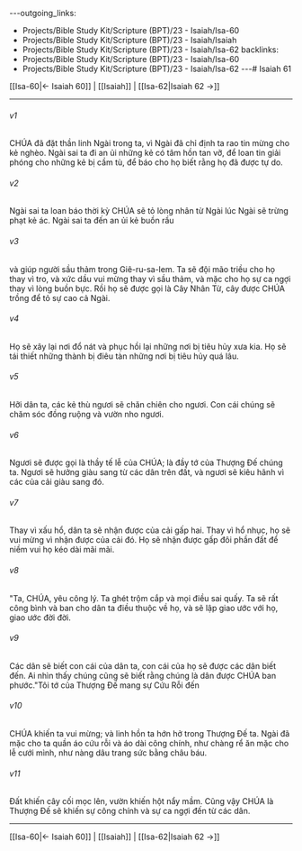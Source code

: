 ---outgoing_links:
  - Projects/Bible Study Kit/Scripture (BPT)/23 - Isaiah/Isa-60
  - Projects/Bible Study Kit/Scripture (BPT)/23 - Isaiah/Isaiah
  - Projects/Bible Study Kit/Scripture (BPT)/23 - Isaiah/Isa-62
backlinks:
  - Projects/Bible Study Kit/Scripture (BPT)/23 - Isaiah/Isa-60
  - Projects/Bible Study Kit/Scripture (BPT)/23 - Isaiah/Isa-62
---# Isaiah 61

[[Isa-60|← Isaiah 60]] | [[Isaiah]] | [[Isa-62|Isaiah 62 →]]
***



###### v1 
CHÚA đã đặt thần linh Ngài trong ta, vì Ngài đã chỉ định ta rao tin mừng cho kẻ nghèo. Ngài sai ta đi an ủi những kẻ có tâm hồn tan vỡ, để loan tin giải phóng cho những kẻ bị cầm tù, để báo cho họ biết rằng họ đã được tự do. 

###### v2 
Ngài sai ta loan báo thời kỳ CHÚA sẽ tỏ lòng nhân từ Ngài lúc Ngài sẽ trừng phạt kẻ ác. Ngài sai ta đến an ủi kẻ buồn rầu 

###### v3 
và giúp người sầu thảm trong Giê-ru-sa-lem. Ta sẽ đội mão triều cho họ thay vì tro, và xức dầu vui mừng thay vì sầu thảm, và mặc cho họ sự ca ngợi thay vì lòng buồn bực. Rồi họ sẽ được gọi là Cây Nhân Từ, cây được CHÚA trồng để tỏ sự cao cả Ngài. 

###### v4 
Họ sẽ xây lại nơi đổ nát và phục hồi lại những nơi bị tiêu hủy xưa kia. Họ sẽ tái thiết những thành bị điêu tàn những nơi bị tiêu hủy quá lâu. 

###### v5 
Hỡi dân ta, các kẻ thù ngươi sẽ chăn chiên cho ngươi. Con cái chúng sẽ chăm sóc đồng ruộng và vườn nho ngươi. 

###### v6 
Ngươi sẽ được gọi là thầy tế lễ của CHÚA; là đầy tớ của Thượng Đế chúng ta. Ngươi sẽ hưởng giàu sang từ các dân trên đất, và ngươi sẽ kiêu hãnh vì các của cải giàu sang đó. 

###### v7 
Thay vì xấu hổ, dân ta sẽ nhận được của cải gấp hai. Thay vì hổ nhục, họ sẽ vui mừng vì nhận được của cải đó. Họ sẽ nhận được gấp đôi phần đất để niềm vui họ kéo dài mãi mãi. 

###### v8 
"Ta, CHÚA, yêu công lý. Ta ghét trộm cắp và mọi điều sai quấy. Ta sẽ rất công bình và ban cho dân ta điều thuộc về họ, và sẽ lập giao ước với họ, giao ước đời đời. 

###### v9 
Các dân sẽ biết con cái của dân ta, con cái của họ sẽ được các dân biết đến. Ai nhìn thấy chúng cũng sẽ biết rằng chúng là dân được CHÚA ban phước."Tôi tớ của Thượng Đế mang sự Cứu Rỗi đến 

###### v10 
CHÚA khiến ta vui mừng; và linh hồn ta hớn hở trong Thượng Đế ta. Ngài đã mặc cho ta quần áo cứu rỗi và áo dài công chính, như chàng rể ăn mặc cho lễ cưới mình, như nàng dâu trang sức bằng châu báu. 

###### v11 
Đất khiến cây cối mọc lên, vườn khiến hột nẩy mầm. Cũng vậy CHÚA là Thượng Đế sẽ khiến sự công chính và sự ca ngợi đến từ các dân.

***
[[Isa-60|← Isaiah 60]] | [[Isaiah]] | [[Isa-62|Isaiah 62 →]]
